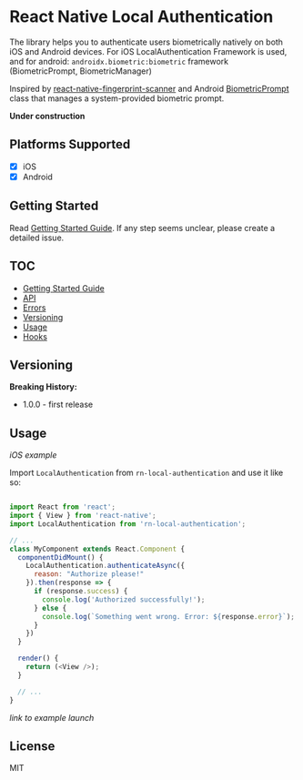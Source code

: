 # React Native Local Authentication

The library helps you to authenticate users biometrically natively on both iOS and Android devices. For iOS LocalAuthentication Framework is used, and for android: `androidx.biometric:biometric` framework (BiometricPrompt, BiometricManager)

Inspired by [react-native-fingerprint-scanner](https://github.com/hieuvp/react-native-fingerprint-scanner) and Android [BiometricPrompt](https://developer.android.com/reference/androidx/biometric/BiometricPrompt.html) class that manages a system-provided biometric prompt.

**Under construction**

## Platforms Supported

- [x] iOS
- [x] Android

## Getting Started

Read [Getting Started Guide](docs/Getting-Started.md). If any step seems unclear, please create a detailed issue.

## TOC

- [Getting Started Guide](docs/Getting-Started.md)
- [API](docs/Api-Reference.md)
- [Errors](docs/Errors.md)
- [Versioning](#versioning)
- [Usage](#usage)
- [Hooks](docs/Hooks-Reference.md)

## Versioning

**Breaking History:**

- 1.0.0 - first release

## Usage

*iOS example*

Import `LocalAuthentication` from `rn-local-authentication` and use it like so:

```javascript

import React from 'react';
import { View } from 'react-native';
import LocalAuthentication from 'rn-local-authentication';

// ...
class MyComponent extends React.Component {
  componentDidMount() {
    LocalAuthentication.authenticateAsync({
      reason: "Authorize please!"
    }).then(response => {
      if (response.success) {
        console.log('Authorized successfully!');
      } else {
        console.log(`Something went wrong. Error: ${response.error}`);
      }
    })
  }

  render() {
    return (<View />);
  }

  // ...
}

```

*link to example launch*

## License

MIT

